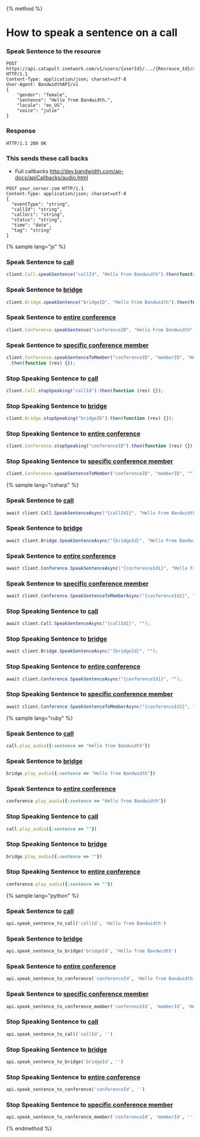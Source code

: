 {% method %}

# How to speak a sentence on a call

### Speak Sentence to the resource

```http
POST https://api.catapult.inetwork.com/v1/users/{userId}/.../{Resrouce_Id}/audio HTTP/1.1
Content-Type: application/json; charset=utf-8
User-Agent: BandwidthAPI/v1
{
    "gender": "female",
    "sentence": "Hello from Bandwidth.",
    "locale": "en_US",
    "voice": "julie"
}
```

### Response

```http
HTTP/1.1 200 OK
```

### This sends these call backs

* Full callbacks http://dev.bandwidth.com/ap-docs/apiCallbacks/audio.html

```http
POST your_server.com HTTP/1.1
Content-Type: application/json; charset=utf-8
{
  "eventType": "string",
  "callId": "string",
  "callUri": "string",
  "status": "string",
  "time": "date",
  "tag": "string"
}
```

{% sample lang="js" %}

### Speak Sentence to [call](http://dev.bandwidth.com/ap-docs/methods/calls/postCallsCallIdAudio.html)
```js
client.Call.speakSentence("callId", "Hello From Bandwidth").then(function (res) {});
```

### Speak Sentence to [bridge](http://dev.bandwidth.com/ap-docs/methods/bridges/postBridgesBridgeIdAudio.html)
```js
client.Bridge.speakSentence("bridgeID", "Hello From Bandwidth").then(function (res) {});
```

### Speak Sentence to [entire conference](http://dev.bandwidth.com/ap-docs/methods/conferences/postConferencesConferenceIdAudio.html)
```js
client.Conference.speakSentence("conferenceID", "Hello From Bandwidth", function (err, res) {});
```

### Speak Sentence to [specific conference member](http://dev.bandwidth.com/ap-docs/methods/conferences/postConferencesConferenceIdMembersMemberIdAudio.html)
```js
client.Conference.speakSentenceToMember("conferenceID", "memberID", "Hello From Bandwidth")
 .then(function (res) {});
```

### Stop Speaking Sentence to [call](http://dev.bandwidth.com/ap-docs/methods/calls/postCallsCallIdAudio.html)
```js
client.Call.stopSpeaking("callId").then(function (res) {});
```

### Stop Speaking Sentence to [bridge](http://dev.bandwidth.com/ap-docs/methods/bridges/postBridgesBridgeIdAudio.html)
```js
client.Bridge.stopSpeaking("bridgeID").then(function (res) {});
```

### Stop Speaking Sentence to [entire conference](http://dev.bandwidth.com/ap-docs/methods/conferences/postConferencesConferenceIdAudio.html)
```js
client.Conference.stopSpeaking("conferenceID").then(function (res) {});
```

### Stop Speaking Sentence to [specific conference member](http://dev.bandwidth.com/ap-docs/methods/conferences/postConferencesConferenceIdMembersMemberIdAudio.html)
```js
client.Conference.speakSentenceToMember("conferenceID", "memberID", "")
```







{% sample lang="csharp" %}

### Speak Sentence to [call](http://dev.bandwidth.com/ap-docs/methods/calls/postCallsCallIdAudio.html)
```csharp
await client.Call.SpeakSentenceAsync("{callId1}", "Hello From Bandwidth");
```

### Speak Sentence to [bridge](http://dev.bandwidth.com/ap-docs/methods/bridges/postBridgesBridgeIdAudio.html)
```csharp
await client.Bridge.SpeakSentenceAsync("{bridgeId}", "Hello From Bandwidth");
```

### Speak Sentence to [entire conference](http://dev.bandwidth.com/ap-docs/methods/conferences/postConferencesConferenceIdAudio.html)
```csharp
await client.Conference.SpeakSentenceAsync("{conferenceId1}", "Hello From Bandwidth");
```

### Speak Sentence to [specific conference member](http://dev.bandwidth.com/ap-docs/methods/conferences/postConferencesConferenceIdMembersMemberIdAudio.html)
```csharp
await client.Conference.SpeakSentenceToMemberAsync("{conferenceId1}", "{memberId1}", "Hello From Bandwidth");
```

### Stop Speaking Sentence to [call](http://dev.bandwidth.com/ap-docs/methods/calls/postCallsCallIdAudio.html)
```csharp
await client.Call.SpeakSentenceAsync("{callId1}", "");
```

### Stop Speaking Sentence to [bridge](http://dev.bandwidth.com/ap-docs/methods/bridges/postBridgesBridgeIdAudio.html)
```csharp
await client.Bridge.SpeakSentenceAsync("{bridgeId}", "");
```

### Stop Speaking Sentence to [entire conference](http://dev.bandwidth.com/ap-docs/methods/conferences/postConferencesConferenceIdAudio.html)
```csharp
await client.Conference.SpeakSentenceAsync("{conferenceId1}", "");
```

### Stop Speaking Sentence to [specific conference member](http://dev.bandwidth.com/ap-docs/methods/conferences/postConferencesConferenceIdMembersMemberIdAudio.html)
```csharp
await client.Conference.SpeakSentenceToMemberAsync("{conferenceId1}", "{memberId1}", "");
```







{% sample lang="ruby" %}

### Speak Sentence to [call](http://dev.bandwidth.com/ap-docs/methods/calls/postCallsCallIdAudio.html)
```ruby
call.play_audio({:sentence => "Hello from Bandwidth"})
```

### Speak Sentence to [bridge](http://dev.bandwidth.com/ap-docs/methods/bridges/postBridgesBridgeIdAudio.html)
```ruby
bridge.play_audio({:sentence => "Hello from Bandwidth"})
```

### Speak Sentence to [entire conference](http://dev.bandwidth.com/ap-docs/methods/conferences/postConferencesConferenceIdAudio.html)
```ruby
conference.play_audio({:sentence => "Hello from Bandwidth"})
```

### Stop Speaking Sentence to [call](http://dev.bandwidth.com/ap-docs/methods/calls/postCallsCallIdAudio.html)
```ruby
call.play_audio({:sentence => ""})
```

### Stop Speaking Sentence to [bridge](http://dev.bandwidth.com/ap-docs/methods/bridges/postBridgesBridgeIdAudio.html)
```ruby
bridge.play_audio({:sentence => ""})
```

### Stop Speaking Sentence to [entire conference](http://dev.bandwidth.com/ap-docs/methods/conferences/postConferencesConferenceIdAudio.html)
```ruby
conference.play_audio({:sentence => ""})
```

{% sample lang="python" %}

### Speak Sentence to [call](http://dev.bandwidth.com/ap-docs/methods/calls/postCallsCallIdAudio.html)
```python
api.speak_sentence_to_call('callId', 'Hello from Bandwidth')
```

### Speak Sentence to [bridge](http://dev.bandwidth.com/ap-docs/methods/bridges/postBridgesBridgeIdAudio.html)
```python
api.speak_sentence_to_bridge('bridgeId', 'Hello from Bandwidth')
```

### Speak Sentence to [entire conference](http://dev.bandwidth.com/ap-docs/methods/conferences/postConferencesConferenceIdAudio.html)
```python
api.speak_sentence_to_conference('conferenceId', 'Hello from Bandwidth')
```

### Speak Sentence to [specific conference member](http://dev.bandwidth.com/ap-docs/methods/conferences/postConferencesConferenceIdMembersMemberIdAudio.html)
```python
api.speak_sentence_to_conference_member('conferenceId', 'memberId', 'Hello from Bandwidth')
```

### Stop Speaking Sentence to [call](http://dev.bandwidth.com/ap-docs/methods/calls/postCallsCallIdAudio.html)
```python
api.speak_sentence_to_call('callId', '')
```

### Stop Speaking Sentence to [bridge](http://dev.bandwidth.com/ap-docs/methods/bridges/postBridgesBridgeIdAudio.html)
```python
api.speak_sentence_to_bridge('bridgeId', '')
```

### Stop Speaking Sentence to [entire conference](http://dev.bandwidth.com/ap-docs/methods/conferences/postConferencesConferenceIdAudio.html)
```python
api.speak_sentence_to_conference('conferenceId', '')
```

### Stop Speaking Sentence to [specific conference member](http://dev.bandwidth.com/ap-docs/methods/conferences/postConferencesConferenceIdMembersMemberIdAudio.html)
```python
api.speak_sentence_to_conference_member('conferenceId', 'memberId', '')
```

{% endmethod %}





